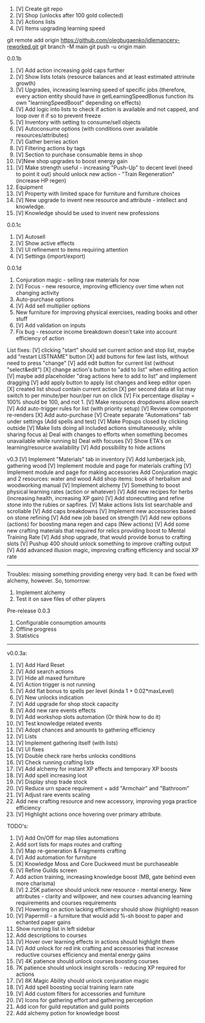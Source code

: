 1. [V] Create git repo
2. [V] Shop (unlocks after 100 gold collected)
3. [V] Actions lists
4. [V] Items upgrading learning speed

git remote add origin https://github.com/olegbugaenko/idlemancery-reworked.git
git branch -M main
git push -u origin main

0.0.1b

1. [V] Add action increasing gold caps further
2. [V] Show lists totals (resource balances and at least estimated attrinute growth)
3. [V] Upgrades, increasing learning speed of specific jobs (therefore, every action entity should have in getLearningSpeedBonus function its own "learningSpeedBoost" depending on effects)
4. [V] Add logic into lists to check if action is available and not capped, and loop over it if so to prevent freeze
5. [V] Inventory with setting to consume/sell objects
6. [V] Autoconsume options (with conditions over available resources/attributes)
7. [V] Gather berries action
8. [V] Filtering actions by tags
9. [V] Section to purchase consumable items in shop
10. [V]New shop upgrades to boost energy gain
11. [V] Make strength useful - increasing "Push-Up" to decent level (need to point it out) should unlock new action - "Train Regeneration" (increase HP regen)
12. Equipment
13. [V] Property with limited space for furniture and furniture choices
14. [V] New upgrade to invent new resource and attribute - intellect and knowledge.
15. [V] Knowledge should be used to invent new professions

0.0.1c
1. [V] Autosell
2. [V] Show active effects
3. [V] UI refinement to items requiring attention
4. [V] Settings (import/export)

0.0.1d
1. Conjuration magic - selling raw materials for now
2. [V] Focus - new resource, improving efficiency over time when not changing activity
3. Auto-purchase options
4. [V] Add sell multiplier options
5. New furniture for improving physical exercises, reading books and other stuff
6. [V] Add validation on inputs
7. Fix bug - resource income breakdown doesn't take into account efficiency of action


List fixes:
[V] clicking "start" should set current action and stop list, maybe add "restart LISTNAME" button
[X] add buttons for few last lists, without need to press "change"
[V] add edit button for current list (without "select&edit")
[X] change action's button to "add to list" when editing action
[V] maybe add placeholder "drag actions here to add to list" and implement dragging
[V] add apply button to apply list changes and keep editor open
[X] created list shoud contain current action
[X] per second data at list may switch to per minute/per hour/per run on click
[V] Fix percentage display = 100% should be 100, and not 1.
[V] Make resources dropdowns allow search
[V] Add auto-trigger rules for list (with priority setup)
[V] Review component re-renders
[X] Add auto-purchase
[V] Create separate "Automations" tab under settings (Add spells and test)
[V] Make Popups closed by clicking outside
[V] Make lists doing all included actions simultaneously, while sharing focus
a) Deal with changes to efforts when something becomes unavailable while running
b) Deal with focuses
[V] Show ETA's on learning/resource availability
[V] Add possibility to hide actions

v0.3
[V] Implement "Materials" tab in inventory
[V] Add lumberjack job, gathering wood
[V] Implement module and page for materials crafting
[V] Implement module and page for making accessories
Add Conjuration magic and 2 resources: water and wood
Add shop items: book of herbalism and woodworking manual
[V] Implement alchemy
[V] Something to boost physical learning rates (action or whatever)
[V] Add new recipes for herbs (increasing health, increasing XP gain)
[V] Add stonecutting and refine stone into the rubies or sapfires. 
[V] Make actions lists list searchable and scrollable
[V] Add caps breakdowns
[V] Implement new accessories based on stone refining
[V] Add new job based on strength
[V] Add new options (actions) for boosting mana regen and caps (New actions)
[V] Add some new crafting materials that required for relics providing boost to Mental Training Rate
[V] Add shop upgrade, that would provide bonus to crafting slots
[V] Pushup 400 should unlock something to improve crafting output
[V] Add advanced illusion magic, improving crafting efficiency and social XP rate

---
Troubles: missing something providing energy very bad. It can be fixed with alchemy, however.
So, tomorrow:
1. Implement alchemy
2. Test it on save files of other players

Pre-release 0.0.3
1. Configurable consumption amounts
2. Offline progress
3. Statistics

----
v0.0.3a:
1. [V] Add Hard Reset
2. [V] Add search actions 
3. [V] Hide all maxed furniture
4. [V] Action trigger is not running
5. [V] Add flat bonus to spells per level (kinda 1 + 0.02*maxLevel)
6. [V] New unlocks indication
7. [V] Add upgrade for shop stock capacity
8. [V] Add new rare events effects
9. [V] Add workshop slots automation (Or think how to do it)
10. [V] Test knowledge related events
11. [V] Adopt chances and amounts to gathering efficiency
12. [V] Lists
13. [V] Implement gathering itself (with lists)
14. [V] UI fixes
15. [V] Double check rare herbs unlocks conditions
16. [V] Check running crafting lists
17. [V] Add alchemy for instant XP effects and temporary XP boosts
18. [V] Add spell increasing loot
19. [V] Display shop trade stock
20. [V] Reduce urn space requirement + add "Armchair" and "Bathroom"
21. [V] Adjust rare events scaling 
22. Add new crafting resource and new accessory, improving yoga practice efficiency
23. [V] Highlight actions once hovering over primary attribute.

TODO's:
1. [V] Add On/Off for map tiles automations
2. Add sort lists for maps routes and crafting
3. [V] Map re-generation & Fragments crafting
4. [V] Add automation for furniture
5. [X] Knowledge Moss and Core Duckweed must be purchaseable
6. [V] Refine Guilds screen
7. Add action training, increasing knowledge boost (MB, gate behind even more charisma)
8. [V] 2.25K patience should unlock new resource - mental energy. New attributes - clarity and willpower, and new courses advancing learning requirements and courses requirements
9. [V] Howering on action lacking efficiency should show (highlight) reason
10. [V] Papermill - a furniture that would add %-sh boost to paper and echanted paper gains
11. Show running list in left sidebar
12. Add descriptions to courses
13. [V] Hover over learning effects in actions should highlight them
14. [V] Add unlock for red ink crafting and accessories that increase reductive courses efficiency and mental energy gains 
15. [V] 4K patience should unlock courses boosting courses
16. 7K patience should unlock insight scrolls - reducing XP required for actions
17. [V] 8K Magic Ability should unlock conjuration magic
18. [V] Add spell boosting social training learn rate
19. [V] Add custom filters for accessories and furniture
20. [V] Icons for gathering effort and gathering perception
21. Add icon for guild reputation and guild points
22. Add alchemy potion for knowledge boost